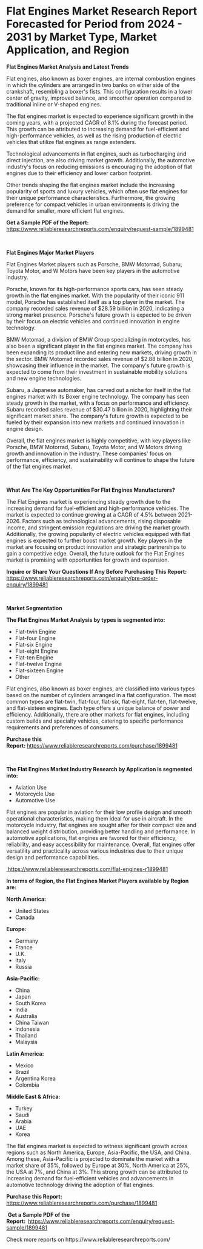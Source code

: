 <p><h1>Flat Engines Market Research Report Forecasted for Period from 2024 -  2031 by Market Type, Market Application, and Region</h1></p><p><strong>Flat Engines Market Analysis and Latest Trends</strong></p>
<p><p>Flat engines, also known as boxer engines, are internal combustion engines in which the cylinders are arranged in two banks on either side of the crankshaft, resembling a boxer's fists. This configuration results in a lower center of gravity, improved balance, and smoother operation compared to traditional inline or V-shaped engines.</p><p>The flat engines market is expected to experience significant growth in the coming years, with a projected CAGR of 8.1% during the forecast period. This growth can be attributed to increasing demand for fuel-efficient and high-performance vehicles, as well as the rising production of electric vehicles that utilize flat engines as range extenders.</p><p>Technological advancements in flat engines, such as turbocharging and direct injection, are also driving market growth. Additionally, the automotive industry's focus on reducing emissions is encouraging the adoption of flat engines due to their efficiency and lower carbon footprint.</p><p>Other trends shaping the flat engines market include the increasing popularity of sports and luxury vehicles, which often use flat engines for their unique performance characteristics. Furthermore, the growing preference for compact vehicles in urban environments is driving the demand for smaller, more efficient flat engines.</p></p>
<p><strong>Get a Sample PDF of the Report:&nbsp;</strong> <a href="https://www.reliableresearchreports.com/enquiry/request-sample/1899481">https://www.reliableresearchreports.com/enquiry/request-sample/1899481</a></p>
<p>&nbsp;</p>
<p><strong>Flat Engines Major Market Players</strong></p>
<p><p>Flat Engines Market players such as Porsche, BMW Motorrad, Subaru, Toyota Motor, and W Motors have been key players in the automotive industry. </p><p>Porsche, known for its high-performance sports cars, has seen steady growth in the flat engines market. With the popularity of their iconic 911 model, Porsche has established itself as a top player in the market. The company recorded sales revenue of $28.59 billion in 2020, indicating a strong market presence. Porsche's future growth is expected to be driven by their focus on electric vehicles and continued innovation in engine technology.</p><p>BMW Motorrad, a division of BMW Group specializing in motorcycles, has also been a significant player in the flat engines market. The company has been expanding its product line and entering new markets, driving growth in the sector. BMW Motorrad recorded sales revenue of $2.88 billion in 2020, showcasing their influence in the market. The company's future growth is expected to come from their investment in sustainable mobility solutions and new engine technologies.</p><p>Subaru, a Japanese automaker, has carved out a niche for itself in the flat engines market with its Boxer engine technology. The company has seen steady growth in the market, with a focus on performance and efficiency. Subaru recorded sales revenue of $30.47 billion in 2020, highlighting their significant market share. The company's future growth is expected to be fueled by their expansion into new markets and continued innovation in engine design.</p><p>Overall, the flat engines market is highly competitive, with key players like Porsche, BMW Motorrad, Subaru, Toyota Motor, and W Motors driving growth and innovation in the industry. These companies' focus on performance, efficiency, and sustainability will continue to shape the future of the flat engines market.</p></p>
<p>&nbsp;</p>
<p><strong>What Are The Key Opportunities For Flat Engines Manufacturers?</strong></p>
<p><p>The Flat Engines market is experiencing steady growth due to the increasing demand for fuel-efficient and high-performance vehicles. The market is expected to continue growing at a CAGR of 4.5% between 2021-2026. Factors such as technological advancements, rising disposable income, and stringent emission regulations are driving the market growth. Additionally, the growing popularity of electric vehicles equipped with flat engines is expected to further boost market growth. Key players in the market are focusing on product innovation and strategic partnerships to gain a competitive edge. Overall, the future outlook for the Flat Engines market is promising with opportunities for growth and expansion.</p></p>
<p><strong>Inquire or Share Your Questions If Any Before Purchasing This Report:</strong> <a href="https://www.reliableresearchreports.com/enquiry/pre-order-enquiry/1899481">https://www.reliableresearchreports.com/enquiry/pre-order-enquiry/1899481</a></p>
<p>&nbsp;</p>
<p><strong>Market Segmentation</strong></p>
<p><strong>The Flat Engines Market Analysis by types is segmented into:</strong></p>
<p><ul><li>Flat-twin Engine</li><li>Flat-four Engine</li><li>Flat-six Engine</li><li>Flat-eight Engine</li><li>Flat-ten Engine</li><li>Flat-twelve Engine</li><li>Flat-sixteen Engine</li><li>Other</li></ul></p>
<p><p>Flat engines, also known as boxer engines, are classified into various types based on the number of cylinders arranged in a flat configuration. The most common types are flat-twin, flat-four, flat-six, flat-eight, flat-ten, flat-twelve, and flat-sixteen engines. Each type offers a unique balance of power and efficiency. Additionally, there are other markets for flat engines, including custom builds and specialty vehicles, catering to specific performance requirements and preferences of consumers.</p></p>
<p><strong>Purchase this Report:&nbsp;</strong><a href="https://www.reliableresearchreports.com/purchase/1899481">https://www.reliableresearchreports.com/purchase/1899481</a></p>
<p>&nbsp;</p>
<p><strong>The Flat Engines Market Industry Research by Application is segmented into:</strong></p>
<p><ul><li>Aviation Use</li><li>Motorcycle Use</li><li>Automotive Use</li></ul></p>
<p><p>Flat engines are popular in aviation for their low profile design and smooth operational characteristics, making them ideal for use in aircraft. In the motorcycle industry, flat engines are sought after for their compact size and balanced weight distribution, providing better handling and performance. In automotive applications, flat engines are favored for their efficiency, reliability, and easy accessibility for maintenance. Overall, flat engines offer versatility and practicality across various industries due to their unique design and performance capabilities.</p></p>
<p><a href="https://www.reliableresearchreports.com/flat-engines-r1899481">&nbsp;https://www.reliableresearchreports.com/flat-engines-r1899481</a></p>
<p><strong>In terms of Region, the Flat Engines Market Players available by Region are:</strong></p>
<p>
    <p> <strong> North America: </strong>
        <ul>
            <li>United States</li>
            <li>Canada</li>
        </ul>
        </p> 
    <p> <strong> Europe: </strong>
        <ul>
            <li>Germany</li>
            <li>France</li>
            <li>U.K.</li>
            <li>Italy</li>
            <li>Russia</li>
        </ul>
        </p> 
    <p> <strong> Asia-Pacific: </strong>
        <ul>
            <li>China</li>
            <li>Japan</li>
            <li>South Korea</li>
            <li>India</li>
            <li>Australia</li>
            <li>China Taiwan</li>
            <li>Indonesia</li>
            <li>Thailand</li>
            <li>Malaysia</li>
        </ul>
        </p> 
    <p> <strong> Latin America: </strong>
        <ul>
            <li>Mexico</li>
            <li>Brazil</li>
            <li>Argentina Korea</li>
            <li>Colombia</li>
        </ul>
        </p> 
    <p> <strong> Middle East & Africa: </strong>
        <ul>
            <li>Turkey</li>
            <li>Saudi</li>
            <li>Arabia</li>
            <li>UAE</li>
            <li>Korea</li>
        </ul>
    </p>
    </p>
<p><p>The flat engines market is expected to witness significant growth across regions such as North America, Europe, Asia-Pacific, the USA, and China. Among these, Asia-Pacific is projected to dominate the market with a market share of 35%, followed by Europe at 30%, North America at 25%, the USA at 7%, and China at 3%. This strong growth can be attributed to increasing demand for fuel-efficient vehicles and advancements in automotive technology driving the adoption of flat engines.</p></p>
<p><strong>Purchase this Report: </strong><a href="https://www.reliableresearchreports.com/purchase/1899481">https://www.reliableresearchreports.com/purchase/1899481</a></p>
<p>&nbsp;<strong>Get a Sample PDF of the Report:&nbsp;&nbsp;</strong><a href="https://www.reliableresearchreports.com/enquiry/request-sample/1899481">https://www.reliableresearchreports.com/enquiry/request-sample/1899481</a></p>
<p><strong></strong></p>
<p>Check more reports on https://www.reliableresearchreports.com/</p>